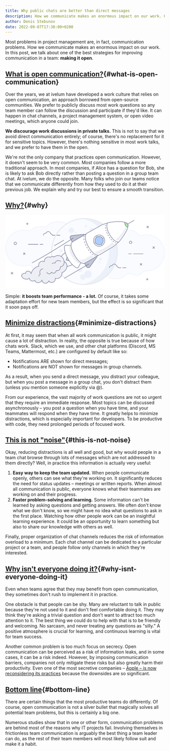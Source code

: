 ```yaml
---
title: Why public chats are better than direct messages
description: How we communicate makes an enormous impact on our work. One of the best strategies for improving communication in a team is making it open.
author: Denis Stebunov
date: 2022-09-07T17:38:00+0200
---
```


Most problems in project management are, in fact, communication problems. How
we communicate makes an enormous impact on our work. In this post, we talk
about one of the best strategies for improving communication in a team:
**making it open**.

## [What is open communication?](#what-is-open-communication){#what-is-open-communication}

Over the years, we at ivelum have developed a work culture that relies on open
communication, an approach borrowed from open-source communities. We prefer to
publicly discuss most work questions so any team member can follow the
discussion and participate if they'd like. It can happen in chat channels,
a project management system, or open video meetings, which anyone could join.

**We discourage work discussions in private talks.** This is not to say that we
avoid direct communication entirely; of course, there's no replacement for it
for sensitive topics. However, there's nothing sensitive in most work talks,
and we prefer to have them in the open.

We're not the only company that practices open communication. However, it
doesn't seem to be very common. Most companies follow a more traditional
approach. In most companies, if Alice has a question for Bob, she is likely to
ask Bob directly rather than posting a question in a group team chat. At
ivelum, we do the opposite. Many folks who join our teams notice that we
communicate differently from how they used to do it at their previous job.
We explain why and try our best to ensure a smooth transition.

## [Why?](#why){#why}

[![Boost team performance](rocket.png)](rocket.png)

Simple: **it boosts team performance - a lot.** Of course, it takes some
adaptation effort for new team members, but the effect is so significant that
it soon pays off.

## [Minimize distractions](#minimize-distractions){#minimize-distractions}

At first, it may seem that when all work communication is public, it might
cause a lot of distraction. In reality, the opposite is true because of how
chats work. Slack, which we use, and other chat platforms (Discord, MS Teams,
Mattermost, etc.) are configured by default like so:

- Notifications ARE shown for direct messages;
- Notifications are NOT shown for messages in group channels.

As a result, when you send a direct message, you distract your colleague, but
when you post a message in a group chat, you don't distract them (unless you
mention someone explicitly via @).

From our experience, the vast majority of work questions are not so urgent
that they require an immediate response. Most topics can be discussed
asynchronously – you post a question when you have time, and your teammates
will respond when they have time. It greatly helps to minimize distractions,
which is especially important for developers. To be productive with code,
they need prolonged periods of focused work.

## [This is not "noise"](#this-is-not-noise){#this-is-not-noise}

Okay, reducing distractions is all well and good, but why would people in a
team chat browse through lots of messages which are not addressed to them
directly? Well, in practice this information is actually very useful:

1. **Easy way to keep the team updated.** When people communicate openly,
   others can see what they're working on. It significantly reduces the need
   for status updates – meetings or written reports. When almost all
   communication is public, everyone knows what their teammates are working on
   and their progress.
2. **Faster problem-solving and learning.** Some information can't be learned
   by asking questions and getting answers. We often don't know what we don't
   know, so we might have no idea what questions to ask in the first place.
   Watching how other people work can be an insightful learning experience.
   It could be an opportunity to learn something but also to share our
   knowledge with others as well.

Finally, proper organization of chat channels reduces the risk of information
overload to a minimum. Each chat channel can be dedicated to a particular
project or a team, and people follow only channels in which they're interested.

## [Why isn't everyone doing it?](#why-isnt-everyone-doing-it){#why-isnt-everyone-doing-it}

Even when teams agree that they may benefit from open communication, they
sometimes don't rush to implement it in practice.

One obstacle is that people can be shy. Many are reluctant to talk in public
because they're not used to it and don't feel comfortable doing it. They may
think they're asking a trivial question and don't want to attract too much
attention to it. The best thing we could do to help with that is to be friendly
and welcoming. No sarcasm, and never treating any questions as "silly."
A positive atmosphere is crucial for learning, and continuous learning is vital
for team success.

Another common problem is too much focus on secrecy. Open communication can be
perceived as a risk of information leaks, and in some cases, it can be a risk
indeed. However, by imposing communication barriers, companies not only
mitigate these risks but also greatly harm their productivity. Even one of
the most secretive companies –
[Apple – is now reconsidering its practices](https://www.fastcompany.com/90748492/apple-airpods-pro-creation)
because the downsides are so significant.

## [Bottom line](#bottom-line){#bottom-line}

There are certain things that the most productive teams do differently.
Of course, open communication is not a silver bullet that magically solves all
potential team problems, but this is certainly a big one.

Numerous studies show that in one or other form, communication problems are
behind most of the reasons why IT projects fail. Involving themselves in
frictionless team communication is arguably the best thing a team leader can
do, as the rest of their team members will most likely follow suit and make
it a habit.
